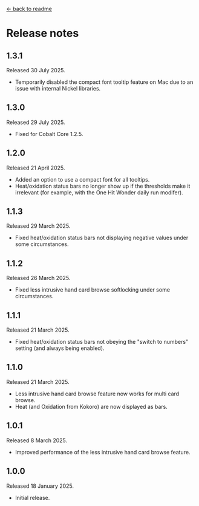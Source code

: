 [← back to readme](README.md)

# Release notes

## 1.3.1
Released 30 July 2025.

* Temporarily disabled the compact font tooltip feature on Mac due to an issue with internal Nickel libraries.

## 1.3.0
Released 29 July 2025.

* Fixed for Cobalt Core 1.2.5.

## 1.2.0
Released 21 April 2025.

* Added an option to use a compact font for all tooltips.
* Heat/oxidation status bars no longer show up if the thresholds make it irrelevant (for example, with the One Hit Wonder daily run modifer).

## 1.1.3
Released 29 March 2025.

* Fixed heat/oxidation status bars not displaying negative values under some circumstances.

## 1.1.2
Released 26 March 2025.

* Fixed less intrusive hand card browse softlocking under some circumstances.

## 1.1.1
Released 21 March 2025.

* Fixed heat/oxidation status bars not obeying the "switch to numbers" setting (and always being enabled).

## 1.1.0
Released 21 March 2025.

* Less intrusive hand card browse feature now works for multi card browse.
* Heat (and Oxidation from Kokoro) are now displayed as bars.

## 1.0.1
Released 8 March 2025.

* Improved performance of the less intrusive hand card browse feature.

## 1.0.0
Released 18 January 2025.

* Initial release.